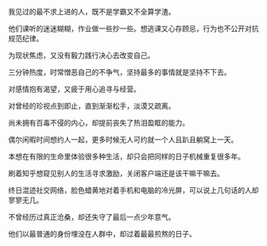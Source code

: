 我见过的最不求上进的人，既不是学霸又不全算学渣。

他们课听的迷迷糊糊，作业做一些抄一些。想逃课又心存顾忌，行为也不公开对抗规范纪律。

为现状焦虑，又没有毅力践行决心去改变自己。

三分钟热度，时常憎恶自己的不争气，坚持最多的事情就是坚持不下去。

对感情抱有渴望，又疲于用心追寻与经营。

对曾经的珍视点到即止，直到渐渐松手，淡漠又疏离。

尚未拥有百毒不侵的内心，却提前丧失了热泪盈眶的能力。

偶尔闲暇时间想约人一起，更多时候无人可约就一个人且趴且躺窝上一天。

本想在有限的生命里体验很多种生活，却只会把同样的日子机械重复很多年。

刷着知乎想窥见别人的生活寻求激励，关闭客户端还是该干嘛干嘛去。

终日混迹社交网络，脸色蜡黄地对着手机和电脑的冷光屏，可以说上几句话的人却寥寥无几。

不曾经历过真正沧桑，却还失守了最后一点少年意气。

他们以最普通的身份埋没在人群中，却过着最最煎熬的日子。